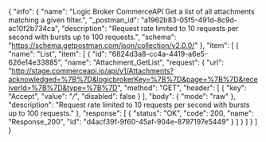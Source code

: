 {
  "info": {
    "name": "Logic Broker CommerceAPI Get a list of all attachments matching a given filter.",
    "_postman_id": "a1962b83-05f5-491d-8c9d-ac10f2b734ca",
    "description": "Request rate limited to 10 requests per second with bursts up to 100 requests.",
    "schema": "https://schema.getpostman.com/json/collection/v2.0.0/"
  },
  "item": [
    {
      "name": "List",
      "item": [
        {
          "id": "6824d3a8-cc4a-4419-a6e5-626e14e33885",
          "name": "Attachment_GetList",
          "request": {
            "url": "http://stage.commerceapi.io/api/v1/Attachments?acknowledged=%7B%7D&logicbrokerKey=%7B%7D&page=%7B%7D&receiverId=%7B%7D&type=%7B%7D",
            "method": "GET",
            "header": [
              {
                "key": "Accept",
                "value": "*/*",
                "disabled": false
              }
            ],
            "body": {
              "mode": "raw"
            },
            "description": "Request rate limited to 10 requests per second with bursts up to 100 requests."
          },
          "response": [
            {
              "status": "OK",
              "code": 200,
              "name": "Response_200",
              "id": "d4acf39f-9f60-45af-904e-8797197e5449"
            }
          ]
        }
      ]
    }
  ]
}